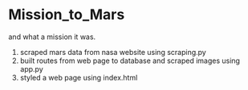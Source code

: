 # Mission_to_Mars


and what a mission it was. 
  1) scraped mars data from nasa website using scraping.py
  2) built routes from web page to database and scraped images using app.py
  3) styled a web page using index.html
 
